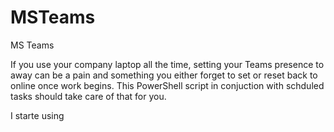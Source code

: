 # MSTeams
MS Teams

If you use your company laptop all the time, setting your Teams presence to away can be a pain and something you either forget to set or reset back to online once work begins.  This PowerShell script in conjuction with schduled tasks should take care of that for you.

I starte using